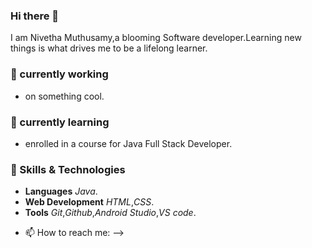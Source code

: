 ### Hi there 👋
I am Nivetha Muthusamy,a blooming Software developer.Learning new things is what drives me to be a lifelong learner.

### 🔭  currently working 
  + on something cool.
### 🌱 currently learning
  + enrolled in a course for Java Full Stack Developer.
### 🔧 Skills & Technologies
  + **Languages** *Java*.
  + **Web Development** *HTML*,*CSS*.
  + **Tools** *Git*,*Github*,*Android Studio*,*VS code*.
- 📫 How to reach me:
-->
